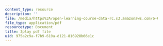 ```yaml
---
content_type: resource
description: ''
file: /media/https%3A/open-learning-course-data-rc.s3.amazonaws.com/6-006-introduction-to-algorithms-spring-2020/975a2c9af7b9610ad121816928b66e1c_vCIa2h1C9UQ.pdf
file_type: application/pdf
resourcetype: Document
title: 3play pdf file
uid: 975a2c9a-f7b9-610a-d121-816928b66e1c
---
```

